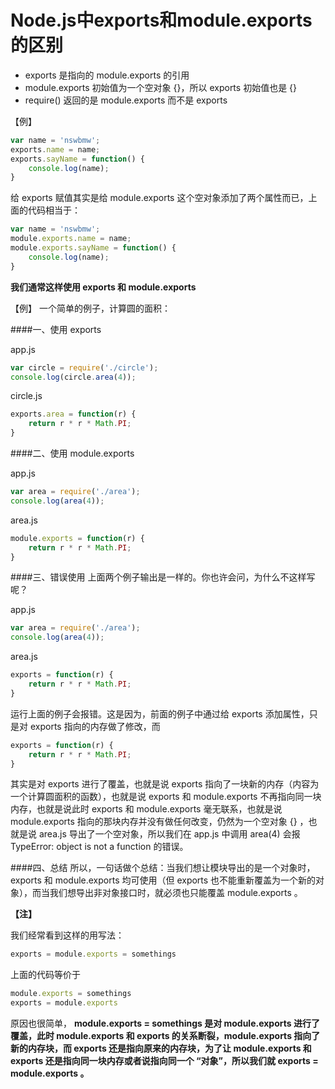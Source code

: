 Node.js中exports和module.exports的区别
==================

- exports 是指向的 module.exports 的引用
- module.exports 初始值为一个空对象 {}，所以 exports 初始值也是 {}
- require() 返回的是 module.exports 而不是 exports

【例】
```javascript
var name = 'nswbmw';
exports.name = name;
exports.sayName = function() {
    console.log(name);
}
```

给 exports 赋值其实是给 module.exports 这个空对象添加了两个属性而已，上面的代码相当于：

```javascript
var name = 'nswbmw';
module.exports.name = name;
module.exports.sayName = function() {
    console.log(name);
}
```

**我们通常这样使用 exports 和 module.exports**

 【例】 一个简单的例子，计算圆的面积：

####一、使用 exports

  app.js
```javascript
var circle = require('./circle');
console.log(circle.area(4));
```  
  circle.js
```javascript
exports.area = function(r) {
    return r * r * Math.PI;
}
```

####二、使用 module.exports

  app.js
```javascript
var area = require('./area');
console.log(area(4));
```  
  area.js
```javascript
module.exports = function(r) {
    return r * r * Math.PI;
}
```  
  
####三、错误使用
上面两个例子输出是一样的。你也许会问，为什么不这样写呢？

  app.js
```javascript
var area = require('./area');
console.log(area(4));
```  
  
  area.js
```javascript
exports = function(r) {
    return r * r * Math.PI;
}
```  
  运行上面的例子会报错。这是因为，前面的例子中通过给 exports 添加属性，只是对 exports 指向的内存做了修改，而
```javascript
exports = function(r) {
    return r * r * Math.PI;
}
```  
  
  其实是对 exports 进行了覆盖，也就是说 exports 指向了一块新的内存（内容为一个计算圆面积的函数），也就是说 exports 和 module.exports 不再指向同一块内存，也就是说此时 exports 和 module.exports 毫无联系，也就是说 module.exports 指向的那块内存并没有做任何改变，仍然为一个空对象 {} ，也就是说 area.js 导出了一个空对象，所以我们在 app.js 中调用 area(4) 会报 TypeError: object is not a function 的错误。

####四、总结
  所以，一句话做个总结：当我们想让模块导出的是一个对象时， exports 和 module.exports 均可使用（但 exports 也不能重新覆盖为一个新的对象），而当我们想导出非对象接口时，就必须也只能覆盖 module.exports 。

**【注】**

我们经常看到这样的用写法：
```javascript
exports = module.exports = somethings
```  
  上面的代码等价于
```javascript
module.exports = somethings
exports = module.exports
```  
  
  原因也很简单， **module.exports = somethings 是对 module.exports 进行了覆盖，此时 module.exports 和 exports 的关系断裂，module.exports 指向了新的内存块，而 exports 还是指向原来的内存块，为了让 module.exports 和 exports 还是指向同一块内存或者说指向同一个 “对象”，所以我们就 exports = module.exports 。**